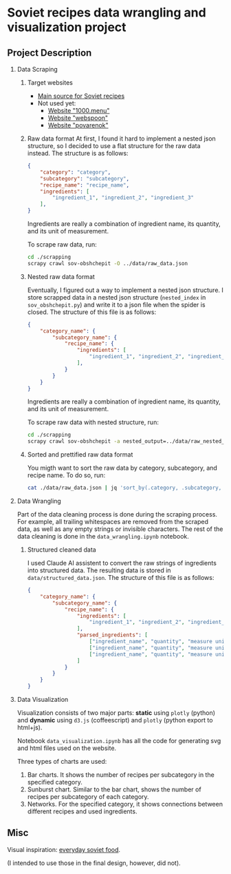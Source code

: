 # Soviet recipes data wrangling and visualization project

## Project Description

1. Data Scraping
    1. Target websites
        - [Main source for Soviet recipes](https://sov-obshchepit.ru/)
        - Not used yet:
            - [Website "1000.menu"](https://1000.menu/catalog/recepty-sovetskix-vremen)
            - [Website "webspoon"](https://webspoon.ru/cuisine/kuhnja-sssr)
            - [Website "povarenok"](https://www.povarenok.ru/recipes/kitchen/101/?sort=date_create_asc&order=desc)
    2. Raw data format
        At first, I found it hard to implement a nested json structure, so I decided to use a flat structure for the raw data instead. The structure is as follows:

        ```json
        {
            "category": "category",
            "subcategory": "subcategory",
            "recipe_name": "recipe_name",
            "ingredients": [
                "ingredient_1", "ingredient_2", "ingredient_3"
            ],
        }
        ```

        Ingredients are really a combination of ingredient name, its quantity, and its unit of measurement.

        To scrape raw data, run:

        ```bash
        cd ./scrapping
        scrapy crawl sov-obshchepit -O ../data/raw_data.json
        ```

    3. Nested raw data format

        Eventually, I figured out a way to implement a nested json structure. I store scrapped data in a nested json structure (`nested_index` in `sov_obshchepit.py`) and write it to a json file when the spider is closed. The structure of this file is as follows:

        ```json
        {
            "category_name": {
                "subcategory_name": {
                    "recipe_name": {
                        "ingredients": [
                            "ingredient_1", "ingredient_2", "ingredient_3"
                        ],
                    }
                }
            }
        }
        ```

        Ingredients are really a combination of ingredient name, its quantity, and its unit of measurement.

        To scrape raw data with nested structure, run:

        ```bash
        cd ./scrapping
        scrapy crawl sov-obshchepit -a nested_output=../data/raw_nested_data.json
        ```

    4. Sorted and prettified raw data format

        You migth want to sort the raw data by category, subcategory, and recipe name. To do so, run:

        ```bash
        cat ./data/raw_data.json | jq 'sort_by(.category, .subcategory, .recipe_name)' > ./data/raw_data_sorted.json
        ```

2. Data Wrangling

    Part of the data cleaning process is done during the scraping process. For example, all trailing whitespaces are removed from the scraped data, as well as any empty strings or invisible characters. The rest of the data cleaning is done in the `data_wrangling.ipynb` notebook.

    1. Structured cleaned data

        I used Claude AI assistent to convert the raw strings of ingredients into structured data. The resulting data is stored in `data/structured_data.json`. The structure of this file is as follows:

        ```json
        {
            "category_name": {
                "subcategory_name": {
                    "recipe_name": {
                        "ingredients": [
                            "ingredient_1", "ingredient_2", "ingredient_3"
                        ],
                        "parsed_ingredients": [
                            ["ingredient_name", "quantity", "measure units"],
                            ["ingredient_name", "quantity", "measure units"],
                            ["ingredient_name", "quantity", "measure units"]
                        ]
                    }
                }
            }
        }
        ```

3. Data Visualization

    Visualization consists of two major parts: **static** using `plotly` (python) and **dynamic** using `d3.js` (coffeescript) and `plotly` (python export to html+js).

    Notebook `data_visualization.ipynb` has all the code for generating svg and html files used on the website.

    Three types of charts are used:

    1. Bar charts. It shows the number of recipes per subcategory in the specified category.
    2. Sunburst chart. Similar to the bar chart, shows the number of recipes per subcategory of each category.
    3. Networks. For the specified category, it shows connections between different recipes and used ingredients.

## Misc

Visual inspiration: [everyday soviet food](https://trip-for-the-soul.ru/foto/chto-gotovili-v-sssr-na-kazhdyj-den.html).

(I intended to use those in the final design, however, did not).

